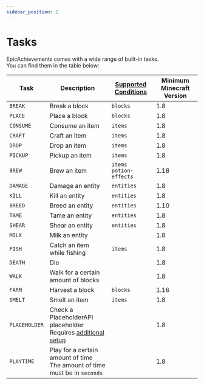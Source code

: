```yaml
---
sidebar_position: 2
---
```


# Tasks

EpicAchievements comes with a wide range of built-in tasks. <br/>
You can find them in the table below:

| Task          | Description                                                                           | [Supported Conditions](/epicachievements/configuration/conditions) | Minimum Minecraft Version |
|---------------|---------------------------------------------------------------------------------------|--------------------------------------------------------------------|---------------------------|
| `BREAK`       | Break a block                                                                         | `blocks`                                                           | 1.8                       |
| `PLACE`       | Place a block                                                                         | `blocks`                                                           | 1.8                       |
| `CONSUME`     | Consume an item                                                                       | `items`                                                            | 1.8                       |
| `CRAFT`       | Craft an item                                                                         | `items`                                                            | 1.8                       |
| `DROP`        | Drop an item                                                                          | `items`                                                            | 1.8                       |
| `PICKUP`      | Pickup an item                                                                        | `items`                                                            | 1.8                       |
| `BREW`        | Brew an item                                                                          | `items`<br/>`potion-effects`                                       | 1.18                      |
| `DAMAGE`      | Damage an entity                                                                      | `entities`                                                         | 1.8                       |
| `KILL`        | Kill an entity                                                                        | `entities`                                                         | 1.8                       |
| `BREED`       | Breed an entity                                                                       | `entities`                                                         | 1.10                      |
| `TAME`        | Tame an entity                                                                        | `entities`                                                         | 1.8                       |
| `SHEAR`       | Shear an entity                                                                       | `entities`                                                         | 1.8                       |
| `MILK`        | Milk an entity                                                                        |                                                                    | 1.8                       |
| `FISH`        | Catch an item while fishing                                                           | `items`                                                            | 1.8                       |
| `DEATH`       | Die                                                                                   |                                                                    | 1.8                       |
| `WALK`        | Walk for a certain amount of blocks                                                   |                                                                    | 1.8                       |
| `FARM`        | Harvest a block                                                                       | `blocks`                                                           | 1.16                      |
| `SMELT`       | Smelt an item                                                                         | `items`                                                            | 1.8                       |
| `PLACEHOLDER` | Check a PlaceholderAPI placeholder<br/>Requires [additional setup](tasks/placeholder) |                                                                    | 1.8                       |
| `PLAYTIME`    | Play for a certain amount of time<br/>The amount of time must be in `seconds`         |                                                                    | 1.8                       |